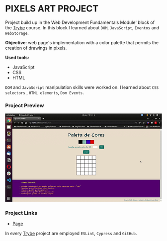 # PIXELS ART PROJECT

Project build up in the Web Development Fundamentals Module' block of the [Trybe](https://www.betrybe.com/) course.
In this block I learned about `DOM`, `JavaScript`, `Eventos` and `WebStorage`.

**Objective**: web page's implementation with a color palette that permits the creation of drawings in pixels.

**Used tools:**
* JavaScript
* CSS
* HTML

`DOM` and `JavaScript` manipulation skills were worked on. I learned about `CSS selectors` , `HTML elements`, `Dom Events`.

### Project Preview
![Pixels Art Project.](./img/pixelArt.gif "Project gif")

### Project Links
* [Page](https://queite.github.io/projetos/PixelsArtProject/index.html)

In every [Trybe](https://www.betrybe.com/) project are employed `ESLint`, `Cypress` and `GitHub`.
